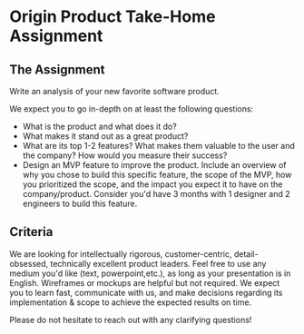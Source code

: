 # Origin Product Take-Home Assignment

## The Assignment
Write an analysis of your new favorite software product.

We expect you to go in-depth on at least the following questions:

- What is the product and what does it do?
- What makes it stand out as a great product?
- What are its top 1-2 features? What makes them valuable to the user and the company? How would you measure their success?
- Design an MVP feature to improve the product. Include an overview of why you chose to build this specific feature, the scope of the MVP, how you prioritized the scope, and the impact you expect it to have on the company/product. Consider you'd have 3 months with 1 designer and 2 engineers to build this feature.

## Criteria
We are looking for intellectually rigorous, customer-centric, detail-obsessed, technically excellent product leaders. Feel free to use any medium you'd like (text, powerpoint,etc.), as long as your presentation is in English. Wireframes or mockups are helpful but not required. We expect you to learn fast, communicate with us, and make decisions regarding its implementation & scope to achieve the expected results on time.

Please do not hesitate to reach out with any clarifying questions!
